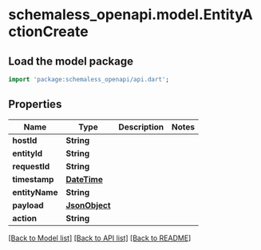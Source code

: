 # schemaless_openapi.model.EntityActionCreate

## Load the model package
```dart
import 'package:schemaless_openapi/api.dart';
```

## Properties
Name | Type | Description | Notes
------------ | ------------- | ------------- | -------------
**hostId** | **String** |  | 
**entityId** | **String** |  | 
**requestId** | **String** |  | 
**timestamp** | [**DateTime**](DateTime.md) |  | 
**entityName** | **String** |  | 
**payload** | [**JsonObject**](.md) |  | 
**action** | **String** |  | 

[[Back to Model list]](../README.md#documentation-for-models) [[Back to API list]](../README.md#documentation-for-api-endpoints) [[Back to README]](../README.md)


